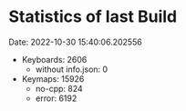 # Statistics of last Build

Date: 2022-10-30 15:40:06.202556

- Keyboards: 2606
  - without info.json: 0
- Keymaps: 15926
  - no-cpp: 824
  - error: 6192
